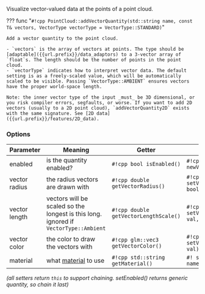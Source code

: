 Visualize vector-valued data at the points of a point cloud.

??? func "`#!cpp PointCloud::addVectorQuantity(std::string name, const T& vectors, VectorType vectorType = VectorType::STANDARD)`"

    Add a vector quantity to the point cloud.

    - `vectors` is the array of vectors at points. The type should be [adaptable]({{url.prefix}}/data_adaptors) to a 3-vector array of `float`s. The length should be the number of points in the point cloud.
    - `vectorType` indicates how to interpret vector data. The default setting is as a freely-scaled value, which will be automatically scaled to be visible. Passing `VectorType::AMBIENT` ensures vectors have the proper world-space length.

    Note: the inner vector type of the input _must_ be 3D dimensional, or you risk compiler errors, segfaults, or worse. If you want to add 2D vectors (usually to a 2D point cloud), `addVectorQuantity2D` exists with the same signature. See [2D data]({{url.prefix}}/features/2D_data).

### Options

**Parameter** | **Meaning** | **Getter** | **Setter** | **Persistent?**
--- | --- | --- | --- | ---
enabled | is the quantity enabled? | `#!cpp bool isEnabled()` | `#!cpp setEnabled(bool newVal)` | [yes]({{url.prefix}}/basics/parameters/#persistent-values)
vector radius | the radius vectors are drawn with | `#!cpp double getVectorRadius()` | `#!cpp setVectorRadius(double val, bool isRelative=true)` | [yes]({{url.prefix}}/basics/parameters/#persistent-values)
vector length | vectors will be scaled so the longest is this long. ignored if `VectorType::Ambient` | `#!cpp double getVectorLengthScale()` | `#!cpp setVectorLengthScale(double val, bool isRelative=true)` | [yes]({{url.prefix}}/basics/parameters/#persistent-values)
vector color | the color to draw the vectors with | `#!cpp glm::vec3 getVectorColor()` | `#!cpp setVectorColor(glm::vec3 val)` | [yes]({{url.prefix}}/basics/parameters/#persistent-values)
material | what [material]({{url.prefix}}/features/materials) to use | `#!cpp std::string getMaterial()` | `#! setMaterial(std::string name)` | [yes]({{url.prefix}}/basics/parameters/#persistent-values) |

_(all setters return `this` to support chaining. setEnabled() returns generic quantity, so chain it last)_

